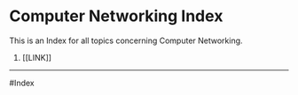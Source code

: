 # Computer Networking Index
This is an Index for all topics concerning Computer Networking. 


1. [[LINK]]


---
#Index 
